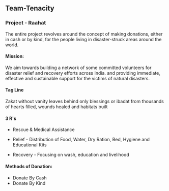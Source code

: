 ## Team-Tenacity

### Project - Raahat

The entire project revolves around the concept of making donations, either in cash or by kind, for the people living in disaster-struck areas around the world.
#### Mission:
We aim towards building a network of some committed volunteers for disaster relief and recovery efforts across India. 
and providing immediate, effective and sustainable support for the victims of natural disasters.

#### Tag Line
Zakat without vanity leaves behind only blessings or ibadat from thousands of hearts filled, wounds healed and habitats built

#### 3 R's
-  Rescue & Medical Assistance

-  Relief - Distribution of Food, Water, Dry Ration, Bed, Hygiene and Educational Kits

-  Recovery - Focusing on wash, education and livelihood

#### Methods of Donation:
-  Donate By Cash <br>
-  Donate By Kind


